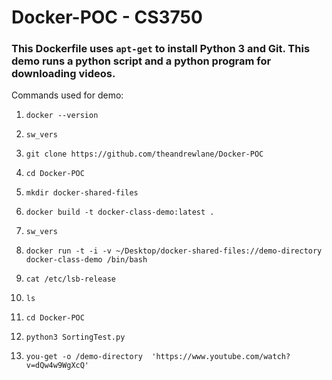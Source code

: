 # Docker-POC - CS3750

### This Dockerfile uses ```apt-get``` to install Python 3 and Git. This demo runs a python script and a python program for downloading videos. 

Commands used for demo:

  1.  ```docker --version```
  
  2.  ```sw_vers```

  3.  ```git clone https://github.com/theandrewlane/Docker-POC```

4.  ```cd Docker-POC```

5.  ```mkdir docker-shared-files```

6.  ```docker build -t docker-class-demo:latest .```

7.  ```sw_vers``` 

8.  ```docker run -t -i -v ~/Desktop/docker-shared-files://demo-directory docker-class-demo /bin/bash```

9.  ```cat /etc/lsb-release```

10. ```ls```

11. ```cd Docker-POC```

12. ```python3 SortingTest.py```

13. ```you-get -o /demo-directory  'https://www.youtube.com/watch?v=dQw4w9WgXcQ'```
